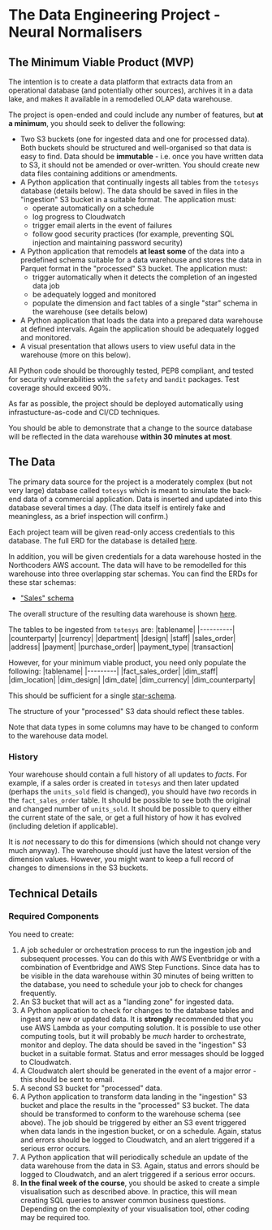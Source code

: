 # The Data Engineering Project - Neural Normalisers

## The Minimum Viable Product (MVP)

The intention is to create a data platform that extracts data from an operational database (and potentially other sources), archives it in a data lake, and makes it available in a remodelled OLAP data warehouse.

The project is open-ended and could include any number of features, but **at a minimum**, you should seek to deliver the following:
- Two S3 buckets (one for ingested data and one for processed data). Both buckets should be structured and well-organised so that data is easy to find. Data should be **immutable** - i.e. once you have written data to S3, it should not be amended or over-written. You should create new data files containing additions or amendments.
- A Python application that continually ingests all tables from the `totesys` database (details below). The data should be saved in files in the "ingestion" S3 bucket in a suitable format. The application must:
  - operate automatically on a schedule
  - log progress to Cloudwatch
  - trigger email alerts in the event of failures
  - follow good security practices (for example, preventing SQL injection and maintaining password security)
- A Python application that remodels __at least some__ of the data into a predefined schema suitable for a data warehouse and stores the data in Parquet format in the "processed" S3 bucket. The application must:
  - trigger automatically when it detects the completion of an ingested data job
  - be adequately logged and monitored
  - populate the dimension and fact tables of a single "star" schema in the warehouse (see details below) 
- A Python application that loads the data into a prepared data warehouse at defined intervals. Again the application should be adequately logged and monitored.
- A visual presentation that allows users to view useful data in the warehouse (more on this below).

All Python code should be thoroughly tested, PEP8 compliant, and tested for security vulnerabilities with the `safety` and `bandit` packages. Test coverage should exceed 90%.

As far as possible, the project should be deployed automatically using infrastucture-as-code and CI/CD techniques.  

You should be able to demonstrate that a change to the source database will be reflected in the data warehouse **within 30 minutes at most**.

## The Data

The primary data source for the project is a moderately complex (but not very large) database called `totesys` which is meant to simulate the back-end data of a commercial application. Data is inserted and updated into this database several times a day. (The data itself is entirely fake and meaningless, as a brief inspection will confirm.)

Each project team will be given read-only access credentials to this database. The full ERD for the database is detailed [here](https://dbdiagram.io/d/6332fecf7b3d2034ffcaaa92).

In addition, you will be given credentials for a data warehouse hosted in the Northcoders AWS account. The data will have to be remodelled for this warehouse into three overlapping star schemas. You can find the ERDs for these star schemas:
 - ["Sales" schema](https://dbdiagram.io/d/637a423fc9abfc611173f637)

The overall structure of the resulting data warehouse is shown [here](https://dbdiagram.io/d/63a19c5399cb1f3b55a27eca).

The tables to be ingested from `totesys` are:
|tablename|
|----------|
|counterparty|
|currency|
|department|
|design|
|staff|
|sales_order|
|address|
|payment|
|purchase_order|
|payment_type|
|transaction|

However, for your minimum viable product, you need only populate the following:
|tablename|
|---------|
|fact_sales_order|
|dim_staff|
|dim_location|
|dim_design|
|dim_date|
|dim_currency|
|dim_counterparty|

This should be sufficient for a single [star-schema](https://dbdiagram.io/d/637a423fc9abfc611173f637).

The structure of your "processed" S3 data should reflect these tables.

Note that data types in some columns may have to be changed to conform to the warehouse data model.

### History
Your warehouse should contain a full history of all updates to _facts_. For example, if a sales order is 
created in `totesys` and then later updated (perhaps the `units_sold` field is changed), you should have _two_ 
records in the `fact_sales_order` table. It should be possible to see both the original and changed number
of `units_sold`. It should be possible to query either the current state of the sale, or get a full history
of how it has evolved (including deletion if applicable).

It is _not_ necessary to do this for dimensions (which should not change very much anyway). The warehouse 
should just have the latest version of the dimension values. However, you might want to keep a full
record of changes to dimensions in the S3 buckets.

## Technical Details




### Required Components

You need to create:
1. A job scheduler or orchestration process to run the ingestion job and subsequent processes. You can
do this with AWS Eventbridge or with a combination of Eventbridge and AWS Step Functions. Since data has to be visible in the data warehouse within 30 minutes of being written to the database, you need to schedule your job to check for changes frequently.
1. An S3 bucket that will act as a "landing zone" for ingested data.
1. A Python application to check for changes to the database tables and ingest any new or updated data. It is **strongly** recommended that you use AWS Lambda as your computing solution. It is possible to use other computing tools, but it will probably be _much_ harder to orchestrate, monitor and deploy. The data should be saved in the "ingestion" S3 bucket in a suitable format. Status and error messages should be logged to Cloudwatch.
1. A Cloudwatch alert should be generated in the event of a major error - this should be sent to email.
1. A second S3 bucket for "processed" data.
1. A Python application to transform data landing in the "ingestion" S3 bucket and place the results in the "processed" S3 bucket. The data should be transformed to conform to the warehouse schema (see above). The job should be triggered by either an S3 event triggered when data lands in the ingestion bucket, or on a schedule. Again, status and errors should be logged to Cloudwatch, and an alert triggered if a serious error occurs.
1. A Python application that will periodically schedule an update of the data warehouse from the data in S3. Again, status and errors should be logged to Cloudwatch, and an alert triggered if a serious error occurs.
1. **In the final week of the course**, you should be asked to create a simple visualisation such as
  described above. In practice, this will mean creating SQL queries to answer common business questions. Depending on the complexity of your visualisation tool, other coding may be required too.
